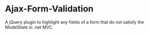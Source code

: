 # Ajax-Form-Validation
A jQuery plugin to highlight any fields of a form that do not satisfy the ModelState in .net MVC. 
